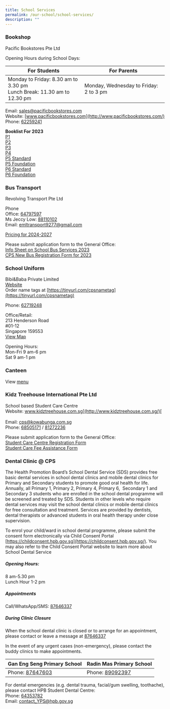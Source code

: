 ```yaml
---
title: School Services
permalink: /our-school/school-services/
description: ""
---
```

### Bookshop

Pacific Bookstores Pte Ltd

Opening Hours during School Days:

| For Students | For Parents |
| -------- | -------- | 
| Monday to Friday: 8.30 am to 3.30 pm <br> Lunch Break: 11.30 am to 12.30 pm | Monday, Wednesday to Friday:	2 to 3 pm |

Email:&nbsp;[sales@pacificbookstores.com](mailto:sales@pacificbookstores.com) <br> 
Website:&nbsp;[www.pacificbookstores.com](http://www.pacificbookstores.com/) <br>
Phone: [62259241](tel:62259241)

**Booklist For 2023** <br>
[P1](/files/Booklist/P1.pdf)<br>
[P2](/files/Booklist/P2.pdf)<br>
[P3](/files/Booklist/P3.pdf)<br>
[P4](/files/Booklist/P4.pdf)<br>
[P5 Standard](/files/Booklist/P5%20Standard.pdf)<br>
[P5 Foundation](/files/Booklist/P5%20Foundation.pdf)<br>
[P6 Standard](/files/Booklist/P6%20Standard.pdf)<br>
[P6 Foundation](/files/Booklist/P6%20Foundation.pdf)<br>

### Bus Transport

Revolving Transport Pte Ltd

Phone<br>
Office: [64797597](tel:64797597)<br>
Ms Jeccy Low: [88110102](tel:88110102)<br>
Email:&nbsp;[emltransport9277@gmail.com](mailto:emltransport9277@gmail.com)  

[Pricing for 2024-2027](/files/services/bus%20service.pdf) 
 
 Please submit application form to the General Office: <br>
[Info Sheet on School Bus Services 2023](/files/services/Infor%20Sheet%20on%20School%20Bus%20Services%20(2023).pdf) <br>
[CPS New Bus Registration Form for 2023](/files/services/CPS%20New%20Bus%20Registration%20Form%20for%202023.pdf)

### School Uniform

Bibi&amp;Baba Private Limited<br>
[Website](https://www.schooluniforms.sg/cantonment-primary-school)<br>
Order name tags at&nbsp;[https://tinyurl.com/cpsnametag](https://tinyurl.com/cpsnametag)

Phone: [62719248](tel:62719248) <br>

Office/Retail: <br>
213 Henderson Road<br>
#01-12<br>
Singapore 159553 <br>
[View Map](http://www.onemap.gov.sg/main/v2/?lat=1.2810501453068&amp;lng=103.818745227338)

Opening Hours: <br>
Mon-Fri 9 am-6 pm<br>
Sat 9 am-1 pm

### Canteen

View [menu](/files/Canteen%20Menu.pdf)

### Kidz Treehouse International Pte Ltd
School based Student Care Centre<br>
Website:&nbsp;[www.kidztreehouse.com.sg](http://www.kidztreehouse.com.sg/)[  
](https://kidztreehouse.com.sg/cps/) <br>
Email:&nbsp;[cps@kowabunga.com.sg](mailto:cps@kowabunga.com.sg) <br>
Phone:&nbsp;[68505171](tel:+6568505171) / [81272236](tel:+6581272236)

Please submit application form to the General Office:<br>
[Student Care Centre Registration Form](/files/Services/SCC%20Registration%20Form.pdf)<br>
[Student Care Fee Assistance Form](/files/Services/Student%20Care%20Fee%20Assistance%20Form%202022.pdf)

### Dental Clinic @ CPS

The Health Promotion Board’s School Dental Service (SDS) provides free basic dental services in school dental clinics and mobile dental clinics for Primary and Secondary students to promote good oral health for life. Annually, all Primary 1, Primary 2, Primary 4, Primary 6, &nbsp;Secondary 1 and Secondary 3 students who are enrolled in the school dental programme will be screened and treated by SDS. Students in other levels who require dental services may visit the school dental clinics or mobile dental clinics for free consultation and treatment. Services are provided by dentists, dental therapists or advanced students in oral health therapy under close supervision.

To enrol your child/ward in school dental programme, please submit the consent form electronically via Child Consent Portal [https://childconsent.hpb.gov.sg](https://childconsent.hpb.gov.sg/). You may also refer to the Child Consent Portal website to learn more about School Dental Service

##### Opening Hours: 
8 am-5.30 pm <br>
Lunch Hour 1-2 pm

##### Appointments
Call/WhatsApp/SMS: [87646337](https://wa.me/6587646337)

##### During Clinic Closure
When the school dental clinic is closed or to arrange for an appointment, please contact or leave a message at [87646337](tel:+6587646337)

In the event of any urgent cases (non-emergency), please contact the buddy clinics to make appointments.

| Gan Eng Seng Primary School | Radin Mas Primary School |
| -------- | -------- |
| Phone:&nbsp;[87647603](tel:+6587647603)|Phone:&nbsp;[89092397](tel:+6589092397)|

For dental emergencies (e.g. dental trauma, facial/gum swelling, toothache), please contact HPB Student Dental Centre:<br>
Phone: [64353782](tel:+6564353782)<br>
Email: [contact_YPS@hpb.gov.sg](mailto:contact_YPS@hpb.gov.sg)